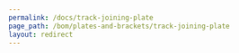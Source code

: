 ```yaml
---
permalink: /docs/track-joining-plate
page_path: /bom/plates-and-brackets/track-joining-plate
layout: redirect
---
```


